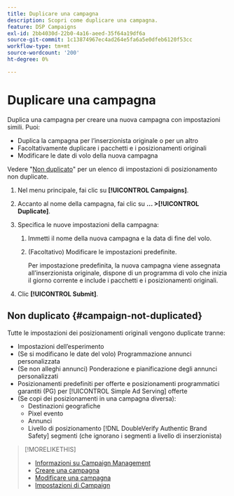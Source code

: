 ```yaml
---
title: Duplicare una campagna
description: Scopri come duplicare una campagna.
feature: DSP Campaigns
exl-id: 2bb4030d-22b0-4a16-aeed-35f64a19df6a
source-git-commit: 1c13874967ec4ad264e5fa6a5e0dfeb6120f53cc
workflow-type: tm+mt
source-wordcount: '200'
ht-degree: 0%

---
```


# Duplicare una campagna

<!-- Some placements don't have this option. Clarify which placement types aren't eligible -- is it PG placements, or all placements using private inventory? And anything else? -->

Duplica una campagna per creare una nuova campagna con impostazioni simili. Puoi:

* Duplica la campagna per l’inserzionista originale o per un altro
* Facoltativamente duplicare i pacchetti e i posizionamenti originali
* Modificare le date di volo della nuova campagna

Vedere &quot;[Non duplicato](#campaign-not-duplicated)&quot; per un elenco di impostazioni di posizionamento non duplicate.

1. Nel menu principale, fai clic su **[!UICONTROL Campaigns]**.

1. Accanto al nome della campagna, fai clic su **... >[!UICONTROL Duplicate]**.

1. Specifica le nuove impostazioni della campagna:

   1. Immetti il nome della nuova campagna e la data di fine del volo.

   1. (Facoltativo) Modificare le impostazioni predefinite.

      Per impostazione predefinita, la nuova campagna viene assegnata all’inserzionista originale, dispone di un programma di volo che inizia il giorno corrente e include i pacchetti e i posizionamenti originali.

1. Clic **[!UICONTROL Submit]**.

## Non duplicato {#campaign-not-duplicated}

Tutte le impostazioni dei posizionamenti originali vengono duplicate tranne:

* Impostazioni dell’esperimento
* (Se si modificano le date del volo) Programmazione annunci personalizzata
* (Se non alleghi annunci) Ponderazione e pianificazione degli annunci personalizzati
* Posizionamenti predefiniti per offerte e posizionamenti programmatici garantiti (PG) per [!UICONTROL Simple Ad Serving] offerte
* (Se copi dei posizionamenti in una campagna diversa):
   * Destinazioni geografiche
   * Pixel evento
   * Annunci
   * Livello di posizionamento [!DNL DoubleVerify Authentic Brand Safety] segmenti (che ignorano i segmenti a livello di inserzionista)

>[!MORELIKETHIS]
>
>* [Informazioni su Campaign Management](campaign-about.md)
>* [Creare una campagna](campaign-create.md)
>* [Modificare una campagna](campaign-edit.md)
>* [Impostazioni di Campaign](campaign-settings.md)

